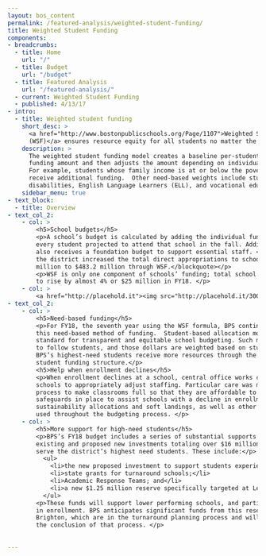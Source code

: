 ```yaml
---
layout: bos_content
permalink: /featured-analysis/weighted-student-funding/
title: Weighted Student Funding
components:
- breadcrumbs:
  - title: Home
    url: "/"
  - title: Budget
    url: "/budget"
  - title: Featured Analysis
    url: "/featured-analysis/"
  - current: Weighted Student Funding
  - published: 4/13/17
- intro:
  - title: Weighted student funding
    short_desc: >
      <a href="http://www.bostonpublicschools.org/Page/1107">Weighted Student Funding 
      (WSF)</a> ensures resource equity for all students no matter the school they attend.
    description: >
      The weighted student funding model creates a baseline per-student 
      funding amount and then adjusts the amount depending on individual student need. 
      For example, students whose family income is at or below the poverty level will 
      receive additional funding.  Other need-based weights include students with 
      disabilities, English Language Learners (ELL), and vocational education students.
    sidebar_menu: true    
- text_block:
  - title: Overview
- text_col_2:
    - col: >
        <h5>School budgets</h5>
        <p>A school’s budget is calculated by adding the individual funding amounts for 
        every student projected to attend that school in the fall. Additionally, each school 
        also receives a foundation budget to support essential staff. <blockquote>In FY18, 
        the district increased the total direct appropriations to schools by approximately $2.7 
        million to $483.2 million through WSF.</blockquote></p>
        <p>WSF is only one component of schools’ funding; total school funding is expected 
        to rise by almost 4% or $25 million in FY18. </p>
    - col: >
        <a href="http://placehold.it"><img src="http://placehold.it/300x400"></a>
- text_col_2:
    - col: >
        <h5>Need-based funding</h5>
        <p>For FY18, the seventh year using the WSF formula, BPS continues to refine 
        this need-based method of funding.  Student-based allocation models are the 
        standard for transparent and equitable school budgeting. Such models allow dollars 
        to follow students, and those dollars are weighted based on student needs. 
        BPS’s highest-need students receive more resources through the weighted 
        student funding structure.</p>
        <h5>Help when enrollment declines</h5>
        <p>When enrollment declines at a school, central office works closely with those 
        schools to appropriately adjust staffing. Particular care was made through this
        process to make classrooms full so that they are affordable to schools. There are 
        safeguards in place to assist schools with a decline in enrollment, including 
        sustainability allocations and soft landings, as well as other reserves that are 
        used throughout the budgeting process. </p>
    - col: >
        <h5>More support for high-need students</h5>
        <p>BPS’s FY18 budget includes a series of substantial supports on top of WSF – including 
        existing and proposed new investments totaling over $16 million – that differentially 
        serve the district’s highest need students. These include:</p>
          <ul>
            <li>the new proposed investment to support students experiencing homelessness;</li>
            <li>state grants for turnaround schools;</li>
            <li>Academic Response Teams; and</li>
            <li>a new $1.25 million reserve specifically targeted at Level 3, 4, and 5 schools.</li>
          </ul>
        <p>These funds will support lower performing schools, and particularly those with declining 
        in enrollment. BPS anticipates significant funds from this reserve will support Excel and 
        Brighton, which are in the turnaround planning process and will see budget increases at 
        the conclusion of that process. </p>
        
        
---
```

